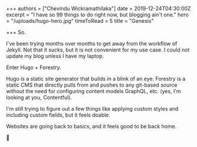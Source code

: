+++
authors = ["Chevindu Wickramathilaka"]
date = 2019-12-24T04:30:00Z
excerpt = "I have so 99 things to do right now, but blogging ain't one."
hero = "/uploads/hugo-hero.jpg"
timeToRead = 5
title = "Genesis"

+++
So.

I've been trying months over months to get away from the workflow of Jekyll. Not that it sucks, but it is not convenient for my use case. I could not update my blog unless I have my laptop.

Enter Hugo + Forestry.

Hugo is a static site generator that builds in a blink of an eye. Forestry is a static CMS that directly pulls from and pushes to any git-based source without the need for configuring content models GraphQL, etc. (yes, I'm looking at you, Contentful).

I'm still trying to figure out a few things like applying custom styles and including custom fields, but it feels doable.

Websites are going back to basics, and it feels good to be back home.

🤞